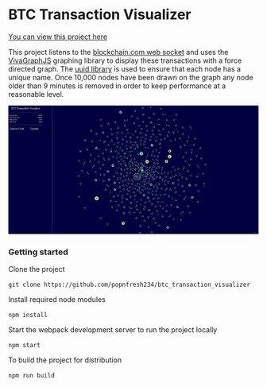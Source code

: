 # BTC Transaction Visualizer

[You can view this project here](https://popnfresh234.github.io/btc_transaction_visualizer//)

This project listens to the [blockchain.com web socket](https://www.blockchain.com/api/api_websocket) and uses the [VivaGraphJS](https://github.com/anvaka/VivaGraphJS) graphing library to display these transactions with a force directed graph.  The [uuid library](https://www.npmjs.com/package/uuid) is used to ensure that each node has a unique name.  Once 10,000 nodes have been drawn on the graph any node older than 9 minutes is removed in order to keep performance at a reasonable level.

![Mandelbrot Image](https://github.com/popnfresh234/btc_transaction_visualizer/blob/master/docs/screen_shot.png)

### Getting started

Clone the project
```
git clone https://github.com/popnfresh234/btc_transaction_visualizer
```

Install required node modules
```
npm install
```
Start the webpack development server to run the project locally
```
npm start
```
To build the project for distribution
```
npm run build
```
